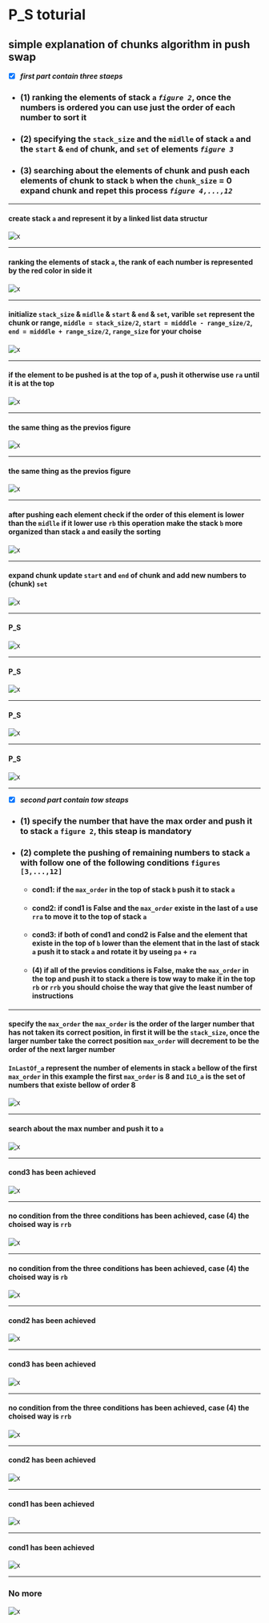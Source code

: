 # P_S toturial
## simple explanation of chunks algorithm in push swap
- [X] ___first part contain three staeps___  
- ### (1) ranking the elements of stack `a` *`figure 2`*, once the numbers is ordered you can use just the order of each number to sort it
- ### (2) specifying the `stack_size` and the `midlle` of stack `a` and the `start` & `end` of chunk, and `set` of elements *`figure 3`*
- ### (3) searching about the elements of chunk and push each elements of chunk to stack `b` when the `chunk_size` = 0 expand chunk and repet this process *`figure 4,...,12`*
---
#### create stack `a` and represent it by a linked list data structur
![x](images1/img1.png)

---
#### ranking the elements of stack `a`, the rank of each number is represented by the red color in side it
![x](images1/img2.png)

---
#### initialize `stack_size` & `midlle` & `start` & `end` & `set`, varible `set` represent the chunk or range, `middle = stack_size/2`, `start = midddle - range_size/2`, `end = midddle + range_size/2`, `range_size` for your choise
![x](images1/img3.png)

---
#### if the element to be pushed is at the top of `a`, push it otherwise use `ra` until it is at the top
![x](images1/img4.png)

---
#### the same thing as the previos figure
![x](images1/img5.png)

---
#### the same thing as the previos figure
![x](images1/img6.png)

---
#### after pushing each element check if the order of this element is lower than the `midlle` if it lower use `rb` this operation make the stack `b` more organized than stack `a` and easily the sorting
![x](images1/img7.png)

---
#### expand chunk update `start` and `end` of chunk and add new numbers to (chunk) `set`
![x](images1/img8.png)

---
#### P_S
![x](images1/img9.png)

---
#### P_S
![x](images1/img10.png)

---
#### P_S
![x](images1/img11.png)

---
#### P_S
![x](images1/img12.png)

---
- [x] ___second part contain tow steaps___
- ### (1) specify the number that have the max order and push it to stack `a` `figure 2`, this steap is mandatory
- ### (2) complete the pushing of remaining numbers to stack `a` with follow one of the following conditions `figures [3,...,12]`
    - #### cond1: if the `max_order` in the top of stack `b` push it to stack `a`
    - #### cond2: if cond1 is False and the `max_order` existe in the last of `a` use `rra` to move it to the top of stack `a`
    - #### cond3: if both of cond1 and cond2 is False and the element that existe in the top of `b` lower than the element that in the last of stack `a` push it to stack `a` and rotate it by useing `pa` + `ra`
    - #### (4) if all of the previos conditions is False,  make the `max_order` in the top and push it to stack `a` there is tow way to make it in the top `rb` or `rrb` you should choise the way that give the least number of instructions
---
#### specify the `max_order` the `max_order` is the order of the larger number that has not taken its correct position, in first it will be the `stack_size`, once the larger number take the correct position `max_order` will decrement to be the order of the next larger number
#### `InLastOf_a` represent the number of elements in stack `a` bellow of the first `max_order` in this example the first `max_order` is 8 and `ILO_a` is the set of numbers that existe bellow of order 8
![x](images2/img1.png)

---
#### search about the max number and push it to `a`
![x](images2/img2.png)

---
#### cond3 has been achieved
![x](images2/img3.png)

---
#### no condition from the three conditions has been achieved, case (4) the choised way is `rrb`
![x](images2/img4.png)

---
#### no condition from the three conditions has been achieved, case (4) the choised way is `rb`
![x](images2/img5.png)

---
#### cond2 has been achieved
![x](images2/img6.png)

---
#### cond3 has been achieved
![x](images2/img7.png)

---
#### no condition from the three conditions has been achieved, case (4) the choised way is `rrb`
![x](images2/img8.png)

---
#### cond2 has been achieved
![x](images2/img9.png)


---
#### cond1 has been achieved
![x](images2/img10.png)

---
#### cond1 has been achieved
![x](images2/img11.png)

---
### No more
![x](images2/img12.png)
